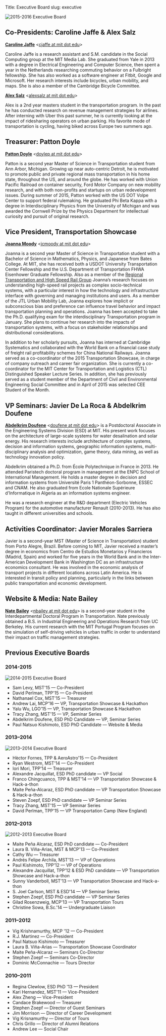 Title: Executive Board
slug: executive

![2015-2016 Executive Board](/image/board/2014-2015.jpg)

## Co-Presidents: Caroline Jaffe & Alex Salz

**[Caroline Jaffe]()** <[cjaffe at mit dot edu](mailto:cjaffe@MIT.EDU)>

Caroline Jaffe is a research assistant and S.M. candidate in the Social Computing group at the MIT Media Lab. She graduated from Yale in 2013 with a degree in Electrical Engineering and Computer Science, then spent a year in the Netherlands researching commuting behavior on a Fulbright fellowship. She has also worked as a software engineer at Fitbit, Google and Microsoft. Her research interests include bicycles, urban mobility, and maps. She is also a member of the Cambridge Bicycle Committee. 

**[Alex Salz]()** <[alexsalz at mit dot edu](mailto:alexsalz@MIT.EDU)>

Alex is a 2nd year masters student in the transportation program. In the past he has conducted research on revenue management strategies for airlines. After interning with Uber this past summer, he is currently looking at the impact of ridesharing operators on urban parking. His favorite mode of transportation is cycling, having biked across Europe two summers ago.

## Treasurer: Patton Doyle

**[Patton Doyle]()** <[doylep at mit dot edu](mailto:doylep@MIT.EDU)>

Patton is a second year Master of Science in Transportation student from Ann Arbor, Michigan. Growing up near auto-centric Detroit, he is motivated to promote public and private regional mass transportation in his home state, throughout the US, and around the globe. He has worked with Union Pacific Railroad on container security, Ford Motor Company on new mobility research, and with both non-profits and startups on urban redevelopment issues. During summer of 2015, Patton worked with the US DOT Volpe Center to support federal rulemaking. He graduated Phi Beta Kappa with a degree in Interdisciplinary Physics from the University of Michigan and was awarded the Cornwell Prize by the Physics Department for intellectual curiosity and pursuit of original research.

## Vice President, Transportation Showcase

**[Joanna Moody]()** <[jcmoody at mit dot edu](mailto:jcmoody@MIT.EDU)>

Joanna is a second year Master of Science in Transportation student with a Bachelor of Science in Mathematics, Physics, and Japanese from Bates College. At MIT, she has received both a USDOT University Transportation Center Fellowship and the U.S. Department of Transportation FHWA Eisenhower Graduate Fellowship. Also as a member of the [Regional Transportation and High Speed Rail Group](http://web.mit.edu/hsr-group/index.html) Joanna’s research focuses on understanding high-speed rail projects as complex socio-technical systems, with a particular interest in how the technology and infrastructure interface with governing and managing institutions and users. As a member of the JTL Urban Mobility Lab, Joanna explores how implicit or subconscious bias and preference can influence travel behavior and impact transportation planning and operations. Joanna has been accepted to take the Ph.D. qualifying exam for the interdisciplinary Transportation program in January. She plans to continue her research into the impacts of transportation systems, with a focus on stakeholder relationships and distributional considerations.

In addition to her scholarly pursuits, Joanna has interned at Cambridge Systematics and collaborated with the World Bank on a financial case study of freight rail profitability schemes for China National Railways. Joanna served as a co-coordinator of the 2015 Transportation Showcase, in charge of company outreach and career fair organization. She is currently a co-coordinator for the MIT Center for Transportation and Logistics (CTL) Distinguished Speaker Lecture Series. In addition, she has previously served as a student member of the Department of Civil and Environmental Engineering Social Committee and in April of 2015 was selected CEE Student of the Month.

## VP Seminars: Javier De La Roca & Abdelkrim Doufene

**[Abdelkrim Doufene](http://www.linkedin.com/in/abdelkrimdoufene/en)** <[doufene at mit dot edu](mailto:doufene@MIT.EDU)> is a Postdoctoral Associate in the Engineering Systems Division (ESD) at MIT. His present work focuses on the architecture of large-scale systems for water desalination and solar energy. His research interests include architecture of complex systems, decision and information systems, geographic information systems, multi-disciplinary analysis and optimization, game theory, data mining, as well as technology innovation policy.

Abdelkrim obtained a Ph.D. from École Polytechnique in France in 2013. He attended Paristech doctoral program in management at the ENPC School of International Management. He holds a master degree in decision and information systems from Université Paris 1 Panthéon-Sorbonne, ESSEC and CNAM. He also graduated from Ecole Nationale Supérieure d'Informatique in Algeria as an information systems engineer.

He was a research engineer at the R&D department (Electric Vehicles Program) for the automotive manufacturer Renault (2010-2013). He has also taught in different universities and schools.

## Activities Coordinator: Javier Morales Sarriera

Javier is a second-year MST (Master of Science in Transportation) student from Porto Alegre, Brazil. Before coming to MIT, Javier received a master’s degree in economics from Centro de Estudios Monetarios y Financieros (Madrid, Spain) and worked for five years in the World Bank and in the Inter-American Development Bank in Washington DC as an infrastructure economics consultant. He was involved in the economic analysis of transport projects in different locations across Latin America. He is interested in transit policy and planning, particularly in the links between public transportation and economic development.

## Website & Media: Nate Bailey

**[Nate Bailey](https://www.linkedin.com/in/natekbailey)** <[nbailey at mit dot edu](mailto:nbailey@MIT.EDU)> is a second-year student in the Interdepartmental Doctoral Program in Transportation. Nate previously obtained a B.S. in Industrial Engineering and Operations Research from UC Berkeley. His current research with the MIT Portugal Program focuses on the simulation of self-driving vehicles in urban traffic in order to understand their impact on traffic management strategies.


## Previous Executive Boards

### 2014-2015
![2014-2015 Executive Board](/image/board/2014-2015.jpg)

- Sam Levy, MST'15 — Co-President
- David Perlman, TPP'15 — Co-President
- Nathanael Cox, MST'15 — Treasurer
- Andrew Lai, MCP'16 — VP, Transportation Showcase & Hackathon
- Yalu Wu, LGO'15 — VP, Transportation Showcase & Hackathon
- Tracy Zhang, MST'15 — VP, Seminar Series
- Abdelkrim Doufene, ESD PhD Candidate — VP, Seminar Series
- Paul Natsuo Kishimoto, ESD PhD Candidate — Website & Media

### 2013–2014
![2013–2014 Executive Board](/image/board/2013-2014.jpg)

- Hèctor Fornes, TPP & AeroAstro'15 — Co-President
- Ryan Westrom, MST'14 — Co-President
- Iori Mori, TPP'14 — Treasurer
- Alexandre Jacquillat, ESD PhD candidate — VP Social
- Franco Chingcuanco, TPP & MST'14 — VP Transportation Showcase & Hack-a-thon
- Maite Peña-Alcaraz, ESD PhD candidate — VP Transportation Showcase & Hack-a-thon
- Steven Zoepf, ESD PhD candidate — VP Seminar Series
- Tracy Zhang, MST'15 — VP Seminar Series
- David Perlman, TPP'15 — VP Transportation Camp (New England)

### 2012–2013
![2012–2013 Executive Board](/image/board/2012-2013.png)

- Maite Peña Alcaraz, ESD PhD candidate — Co-President
- Laura B. Viña-Arias, MST & MCP'13 — Co-President
- Cathy Wu — Treasurer
- Andrés Felipe Archila, MST'13 — VP of Operations
- Paul Kishimoto, TPP'12 — VP of Operations
- Alexandre Jacquillat, TPP'12 & ESD PhD candidate — VP Transportation Showcase and Hack-a-thon
- Sunny Vanderboll, MST'13 — VP Transportation Showcase and Hack-a-thon
- S. Joel Carlson, MST & ESD'14 — VP Seminar Series
- Stephen Zoepf, ESD PhD candidate — VP Seminar Series
- Gilad Rosenzweig, MCP'13 — VP Transportation Tours
- Christine Sowa, B.Sc.'14 — Undergraduate Liaison

### 2011–2012
- Vig Krishnamurthy, MCP '12 — Co-President
- R.J. Martinez — Co-President
- Paul Natsuo Kishimoto — Treasurer
- Laura B. Viña-Arias — Transportation Showcase Coordinator
- Maite Peña-Alcaraz — Seminars Co-Director
- Stephen Zoepf — Seminars Co-Director
- Dominic McConnachie — Tours Director

### 2010–2011
- Regina Clewlow, ESD PhD '13 — President
- Kari Hernandez, MST'11 — Vice-President
- Alex Zheng — Vice-President
- Candace Brakewood — Treasurer
- Stephen Zoepf — Director of Guest Seminars
- Jim Morrison — Director of Career Development
- Vig Krisnamurthy — Director of Tours
- Chris Grillo — Director of Alumni Relations
- Andrew Lee — Social Chair
